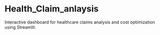 # Health_Claim_anlaysis
Interactive dashboard for healthcare claims analysis and cost optimization using Streamlit.
